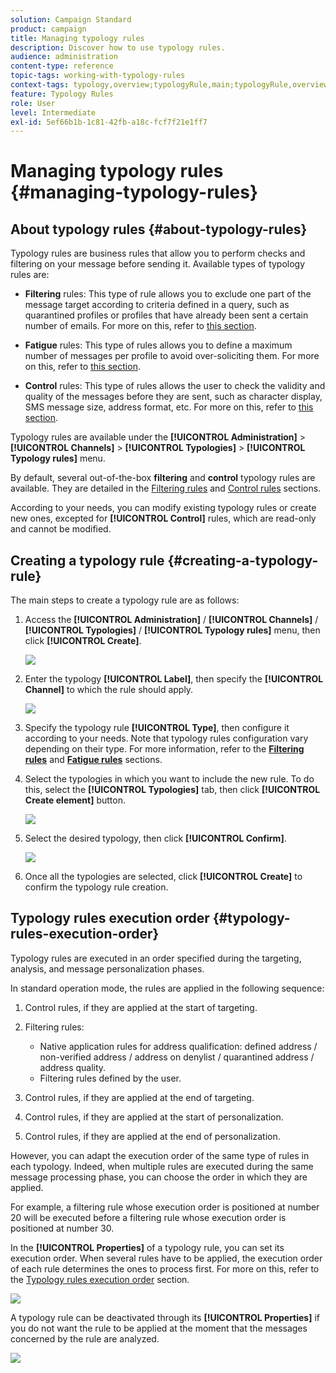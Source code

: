 ```yaml
---
solution: Campaign Standard
product: campaign
title: Managing typology rules
description: Discover how to use typology rules.
audience: administration
content-type: reference
topic-tags: working-with-typology-rules
context-tags: typology,overview;typologyRule,main;typologyRule,overview
feature: Typology Rules
role: User
level: Intermediate
exl-id: 5ef66b1b-1c81-42fb-a18c-fcf7f21e1ff7
---
```

# Managing typology rules {#managing-typology-rules}

## About typology rules {#about-typology-rules}

Typology rules are business rules that allow you to perform checks and filtering on your message before sending it. Available types of typology rules are:

* **Filtering** rules: This type of rule allows you to exclude one part of the message target according to criteria defined in a query, such as quarantined profiles or profiles that have already been sent a certain number of emails. For more on this, refer to [this section](../../sending/using/filtering-rules.md).

* **Fatigue** rules: This type of rules allows you to define a maximum number of messages per profile to avoid over-soliciting them. For more on this, refer to [this section](../../sending/using/fatigue-rules.md).

* **Control** rules: This type of rules allows the user to check the validity and quality of the messages before they are sent, such as character display, SMS message size, address format, etc. For more on this, refer to [this section](../../sending/using/control-rules.md).

Typology rules are available under the **[!UICONTROL Administration]** > **[!UICONTROL Channels]** > **[!UICONTROL Typologies]** > **[!UICONTROL Typology rules]** menu.

By default, several out-of-the-box **filtering** and **control** typology rules are available. They are detailed in the [Filtering rules](../../sending/using/fatigue-rules.md) and [Control rules](../../sending/using/control-rules.md) sections.

According to your needs, you can modify existing typology rules or create new ones, excepted for **[!UICONTROL Control]** rules, which are read-only and cannot be modified.

## Creating a typology rule {#creating-a-typology-rule}

The main steps to create a typology rule are as follows:

1. Access the **[!UICONTROL Administration]** / **[!UICONTROL Channels]** / **[!UICONTROL Typologies]** / **[!UICONTROL Typology rules]** menu, then click **[!UICONTROL Create]**.

    ![](assets/typology_create-rule.png)

1. Enter the typology **[!UICONTROL Label]**, then specify the **[!UICONTROL Channel]** to which the rule should apply.

    ![](assets/typology-rule-label.png)

1. Specify the typology rule **[!UICONTROL Type]**, then configure it according to your needs. Note that typology rules configuration vary depending on their type. For more information, refer to the **[Filtering rules](../../sending/using/filtering-rules.md)** and **[Fatigue rules](../../sending/using/fatigue-rules.md)** sections.

1. Select the typologies in which you want to include the new rule. To do this, select the **[!UICONTROL Typologies]** tab, then click **[!UICONTROL Create element]** button.

    ![](assets/typology-typologies-tab.png)

1. Select the desired typology, then click **[!UICONTROL Confirm]**.

    ![](assets/typology-link.png)

1. Once all the typologies are selected, click **[!UICONTROL Create]** to confirm the typology rule creation.

## Typology rules execution order {#typology-rules-execution-order}

Typology rules are executed in an order specified during the targeting, analysis, and message personalization phases.

In standard operation mode, the rules are applied in the following sequence:

1. Control rules, if they are applied at the start of targeting.
1. Filtering rules:

    * Native application rules for address qualification: defined address / non-verified address / address on denylist / quarantined address / address quality.
    * Filtering rules defined by the user.

1. Control rules, if they are applied at the end of targeting.
1. Control rules, if they are applied at the start of personalization.
1. Control rules, if they are applied at the end of personalization.

However, you can adapt the execution order of the same type of rules in each typology. Indeed, when multiple rules are executed during the same message processing phase, you can choose the order in which they are applied.

For example, a filtering rule whose execution order is positioned at number 20 will be executed before a filtering rule whose execution order is positioned at number 30.

In the **[!UICONTROL Properties]** of a typology rule, you can set its execution order. When several rules have to be applied, the execution order of each rule determines the ones to process first. For more on this, refer to the [Typology rules execution order](#typology-rules-execution-order) section.

![](assets/typology_rule-active.png)

A typology rule can be deactivated through its **[!UICONTROL Properties]** if you do not want the rule to be applied at the moment that the messages concerned by the rule are analyzed.

![](assets/typology_rule-order.png)
